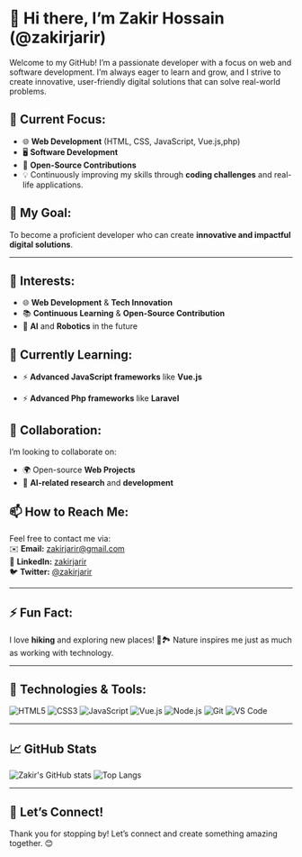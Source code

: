 # 👋 Hi there, I’m **Zakir Hossain** (@zakirjarir)

Welcome to my GitHub! I’m a passionate developer with a focus on web and software development. I’m always eager to learn and grow, and I strive to create innovative, user-friendly digital solutions that can solve real-world problems.

## 🚀 Current Focus:
- 🌐 **Web Development** (HTML, CSS, JavaScript, Vue.js,php)
- 🖥️ **Software Development**  
- 🔄 **Open-Source Contributions**
- 💡 Continuously improving my skills through **coding challenges** and real-life applications.

## 🎯 My Goal:
To become a proficient developer who can create **innovative and impactful digital solutions**.

---

## 👀 Interests:
- 🌐 **Web Development** & **Tech Innovation**
- 📚 **Continuous Learning** & **Open-Source Contribution**
- 🤖 **AI** and **Robotics** in the future

## 🌱 Currently Learning:
- ⚡ **Advanced JavaScript frameworks** like **Vue.js**

- ⚡ **Advanced Php frameworks** like **Laravel**

## 🤝 Collaboration:
I’m looking to collaborate on:
- 🌍 Open-source **Web Projects**
- 🧠 **AI-related research** and **development**

## 📫 How to Reach Me:
Feel free to contact me via:  
✉️ **Email:** [zakirjarir@gmail.com](mailto:zakirjarir@gmail.com)  
💼 **LinkedIn:** [zakirjarir](https://www.linkedin.com/in/zakir-hossain-jarir-930592326/)  
🐦 **Twitter:** [@zakirjarir](https://x.com/zakirjarir)

---

## ⚡ Fun Fact:
I love **hiking** and exploring new places! 🌲🏞️ Nature inspires me just as much as working with technology.

---

## 🔧 Technologies & Tools:

![HTML5](https://img.shields.io/badge/-HTML5-E34F26?style=flat-square&logo=html5&logoColor=white)
![CSS3](https://img.shields.io/badge/-CSS3-1572B6?style=flat-square&logo=css3)
![JavaScript](https://img.shields.io/badge/-JavaScript-F7DF1E?style=flat-square&logo=javascript&logoColor=black)
![Vue.js](https://img.shields.io/badge/-Vue.js-4FC08D?style=flat-square&logo=vue.js&logoColor=white)
![Node.js](https://img.shields.io/badge/-Node.js-339933?style=flat-square&logo=node.js&logoColor=white)
![Git](https://img.shields.io/badge/-Git-F05032?style=flat-square&logo=git&logoColor=white)
![VS Code](https://img.shields.io/badge/-VS%20Code-007ACC?style=flat-square&logo=visual-studio-code&logoColor=white)

---

## 📈 GitHub Stats

![Zakir's GitHub stats](https://github-readme-stats.vercel.app/api?username=zakirjarir&show_icons=true&theme=radical)
![Top Langs](https://github-readme-stats.vercel.app/api/top-langs/?username=zakirjarir&layout=compact&theme=radical)

---

## 🤝 Let’s Connect!
Thank you for stopping by! Let’s connect and create something amazing together. 😊
